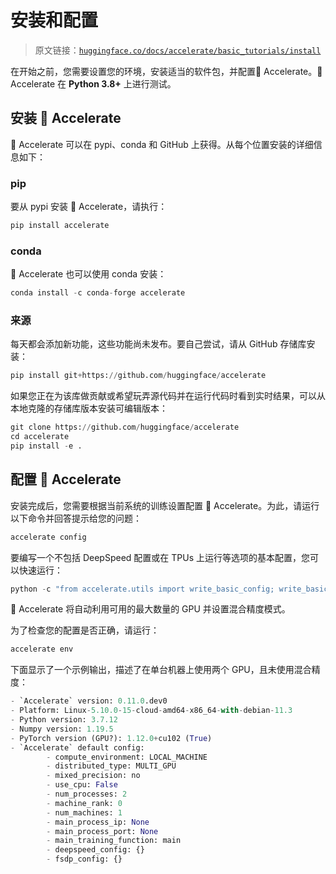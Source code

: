 # 安装和配置

> 原文链接：[`huggingface.co/docs/accelerate/basic_tutorials/install`](https://huggingface.co/docs/accelerate/basic_tutorials/install)

在开始之前，您需要设置您的环境，安装适当的软件包，并配置🤗 Accelerate。🤗 Accelerate 在 **Python 3.8+** 上进行测试。

## 安装 🤗 Accelerate

🤗 Accelerate 可以在 pypi、conda 和 GitHub 上获得。从每个位置安装的详细信息如下：

### pip

要从 pypi 安装 🤗 Accelerate，请执行：

```py
pip install accelerate
```

### conda

🤗 Accelerate 也可以使用 conda 安装：

```py
conda install -c conda-forge accelerate
```

### 来源

每天都会添加新功能，这些功能尚未发布。要自己尝试，请从 GitHub 存储库安装：

```py
pip install git+https://github.com/huggingface/accelerate
```

如果您正在为该库做贡献或希望玩弄源代码并在运行代码时看到实时结果，可以从本地克隆的存储库版本安装可编辑版本：

```py
git clone https://github.com/huggingface/accelerate
cd accelerate
pip install -e .
```

## 配置 🤗 Accelerate

安装完成后，您需要根据当前系统的训练设置配置 🤗 Accelerate。为此，请运行以下命令并回答提示给您的问题：

```py
accelerate config
```

要编写一个不包括 DeepSpeed 配置或在 TPUs 上运行等选项的基本配置，您可以快速运行：

```py
python -c "from accelerate.utils import write_basic_config; write_basic_config(mixed_precision='fp16')"
```

🤗 Accelerate 将自动利用可用的最大数量的 GPU 并设置混合精度模式。

为了检查您的配置是否正确，请运行：

```py
accelerate env
```

下面显示了一个示例输出，描述了在单台机器上使用两个 GPU，且未使用混合精度：

```py
- `Accelerate` version: 0.11.0.dev0
- Platform: Linux-5.10.0-15-cloud-amd64-x86_64-with-debian-11.3
- Python version: 3.7.12
- Numpy version: 1.19.5
- PyTorch version (GPU?): 1.12.0+cu102 (True)
- `Accelerate` default config:
        - compute_environment: LOCAL_MACHINE
        - distributed_type: MULTI_GPU
        - mixed_precision: no
        - use_cpu: False
        - num_processes: 2
        - machine_rank: 0
        - num_machines: 1
        - main_process_ip: None
        - main_process_port: None
        - main_training_function: main
        - deepspeed_config: {}
        - fsdp_config: {}
```
